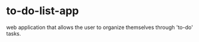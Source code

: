 # to-do-list-app
web application that allows the user to organize themselves through 'to-do' tasks.
